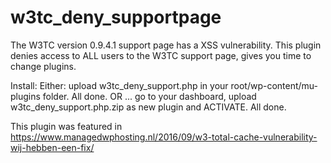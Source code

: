 # w3tc_deny_supportpage
The W3TC version 0.9.4.1 support page has a XSS vulnerability. This plugin denies access to ALL users to the W3TC support page, gives you time to change plugins.

Install:
Either: upload w3tc_deny_support.php in your root/wp-content/mu-plugins folder. All done.
OR ... go to your dashboard, upload w3tc_deny_support.php.zip as new plugin and ACTIVATE. All done.

This plugin was featured in https://www.managedwphosting.nl/2016/09/w3-total-cache-vulnerability-wij-hebben-een-fix/
